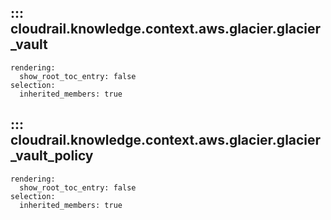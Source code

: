 ## ::: cloudrail.knowledge.context.aws.glacier.glacier_vault
    rendering:
      show_root_toc_entry: false
    selection:
      inherited_members: true

## ::: cloudrail.knowledge.context.aws.glacier.glacier_vault_policy
    rendering:
      show_root_toc_entry: false
    selection:
      inherited_members: true
